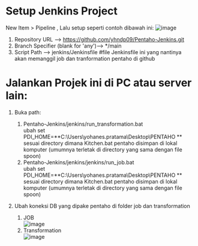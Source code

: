# Setup Jenkins Project

New Item > Pipeline , Lalu setup seperti contoh dibawah ini:
![image](https://github.com/user-attachments/assets/cde0d290-ee3e-4f12-a72a-71aa6f61d404)

1. Repository URL --> https://github.com/yhndp09/Pentaho-Jenkins.git
2. Branch Specifier (blank for 'any')--> */main
3. Script Path --> jenkins/Jenkinsfile        #file Jenkinsfile ini yang nantinya akan memanggil job dan tranformation pentaho di github


# Jalankan Projek ini di PC atau server lain:
1. Buka path: 
   1. Pentaho-Jenkins/jenkins/run_transformation.bat <br>
      ubah set PDI_HOME=**C:\Users\yohanes.pratama\Desktop\PENTAHO ** sesuai directory dimana Kitchen.bat pentaho disimpan di lokal komputer (umumnya terletak di directory yang sama dengan file spoon)
   2. Pentaho-Jenkins/jenkins/jenkins/run_job.bat <br>
      ubah set PDI_HOME=**C:\Users\yohanes.pratama\Desktop\PENTAHO ** sesuai directory dimana Kitchen.bat pentaho disimpan di lokal komputer (umumnya terletak di directory yang sama dengan file spoon)

2. Ubah koneksi DB yang dipake pentaho di folder job dan transformation
   1. JOB
      <br>
![image](https://github.com/user-attachments/assets/f0156cc3-0fec-428d-887e-90c9683a4dee)
   3. Transformation
      <br>
![image](https://github.com/user-attachments/assets/7c484866-0f3e-4cf4-9f7b-3f63ab3aaac7)
